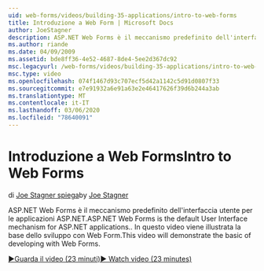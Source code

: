```yaml
---
uid: web-forms/videos/building-35-applications/intro-to-web-forms
title: Introduzione a Web Form | Microsoft Docs
author: JoeStagner
description: ASP.NET Web Forms è il meccanismo predefinito dell'interfaccia utente per le applicazioni ASP.NET. In questo video viene illustrata la base dello sviluppo con Web Form.
ms.author: riande
ms.date: 04/09/2009
ms.assetid: bde8ff36-4e52-4687-8de4-5ee2d367dc92
msc.legacyurl: /web-forms/videos/building-35-applications/intro-to-web-forms
msc.type: video
ms.openlocfilehash: 074f1467d93c707ecf5d42a1142c5d91d0807f33
ms.sourcegitcommit: e7e91932a6e91a63e2e46417626f39d6b244a3ab
ms.translationtype: MT
ms.contentlocale: it-IT
ms.lasthandoff: 03/06/2020
ms.locfileid: "78640091"
---
```

# <a name="intro-to-web-forms"></a><span data-ttu-id="bae95-104">Introduzione a Web Forms</span><span class="sxs-lookup"><span data-stu-id="bae95-104">Intro to Web Forms</span></span>

<span data-ttu-id="bae95-105">di [Joe Stagner spiega](https://github.com/JoeStagner)</span><span class="sxs-lookup"><span data-stu-id="bae95-105">by [Joe Stagner](https://github.com/JoeStagner)</span></span>

<span data-ttu-id="bae95-106">ASP.NET Web Forms è il meccanismo predefinito dell'interfaccia utente per le applicazioni ASP.NET.</span><span class="sxs-lookup"><span data-stu-id="bae95-106">ASP.NET Web Forms is the default User Interface mechanism for ASP.NET applications..</span></span> <span data-ttu-id="bae95-107">In questo video viene illustrata la base dello sviluppo con Web Form.</span><span class="sxs-lookup"><span data-stu-id="bae95-107">This video will demonstrate the basic of developing with Web Forms.</span></span>

[<span data-ttu-id="bae95-108">&#9654;Guarda il video (23 minuti)</span><span class="sxs-lookup"><span data-stu-id="bae95-108">&#9654; Watch video (23 minutes)</span></span>](https://channel9.msdn.com/Blogs/ASP-NET-Site-Videos/intro-to-web-forms)
